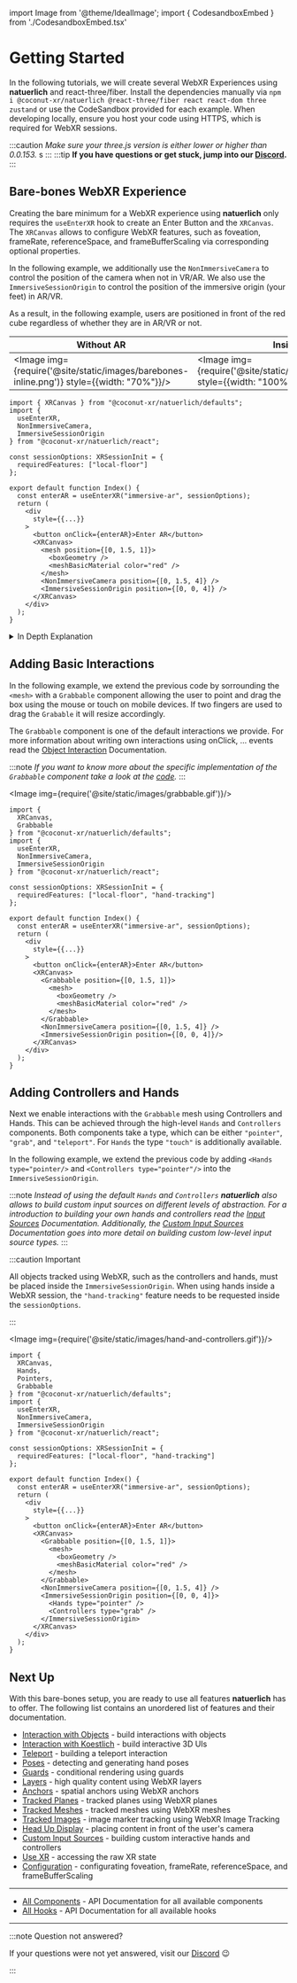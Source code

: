 import Image from '@theme/IdealImage';
import { CodesandboxEmbed } from './CodesandboxEmbed.tsx'

# Getting Started

In the following tutorials, we will create several WebXR Experiences using **natuerlich** and react-three/fiber. Install the dependencies manually via `npm i @coconut-xr/natuerlich @react-three/fiber react react-dom three zustand` or use the CodeSandbox provided for each example. When developing locally, ensure you host your code using HTTPS, which is required for WebXR sessions.

:::caution
_Make sure your three.js version is either lower or higher than 0.0.153._
s
:::
:::tip
**If you have questions or get stuck, jump into our [Discord](https://discord.gg/NCYM8ujndE).**
:::
## Bare-bones WebXR Experience

Creating the bare minimum for a WebXR experience using **natuerlich** only requires the `useEnterXR` hook to create an Enter Button and the `XRCanvas`. The `XRCanvas` allows to configure WebXR features, such as foveation, frameRate, referenceSpace, and frameBufferScaling via corresponding optional properties.

In the following example, we additionally use the `NonImmersiveCamera` to control the position of the camera when not in VR/AR. We also use the `ImmersiveSessionOrigin` to control the position of the immersive origin (your feet) in AR/VR.

As a result, in the following example, users are positioned in front of the red cube regardless of whether they are in AR/VR or not.

<CodesandboxEmbed path="natuerlich-barebones-ddy8m5"/>

| Without AR                                                             | Inside AR                                                    |
| ---------------------------------------------------------------------- | ------------------------------------------------------------ |
| <Image img={require('@site/static/images/barebones-inline.png')} style={{width: "70%"}}/> | <Image img={require('@site/static/images/barebones.gif')} style={{width: "100%"}}/> |


```tsx
import { XRCanvas } from "@coconut-xr/natuerlich/defaults";
import {
  useEnterXR,
  NonImmersiveCamera,
  ImmersiveSessionOrigin
} from "@coconut-xr/natuerlich/react";

const sessionOptions: XRSessionInit = {
  requiredFeatures: ["local-floor"]
};

export default function Index() {
  const enterAR = useEnterXR("immersive-ar", sessionOptions);
  return (
    <div
      style={{...}}
    >
      <button onClick={enterAR}>Enter AR</button>
      <XRCanvas>
        <mesh position={[0, 1.5, 1]}>
          <boxGeometry />
          <meshBasicMaterial color="red" />
        </mesh>
        <NonImmersiveCamera position={[0, 1.5, 4]} />
        <ImmersiveSessionOrigin position={[0, 0, 4]} />
      </XRCanvas>
    </div>
  );
}
```

<details>
  <summary>In Depth Explanation</summary>

Instead of directly using the XRCanvas, the underlying `<XR/>` component can be used to add WebXR support to a scene. The `XR` component allows to change the foveation, frameRate, referenceSpace, and frameBufferScaling.

In addition to adding the `XR`, the event system needs to be overwritten since **natuerlich** uses [xinteraction](https://github.com/coconut-xr/xinteraction). Therefore, the events inside the canvas need to be disabled via `elements={noEvents}`. To enable interaction using normal mouse and touch controls, we are adding the `XWebPointers` from [xinteraction](https://github.com/coconut-xr/xinteraction). The `XRCanvas` automatically applies these changes.

The following code shows how to manually apply, add the `XR` component and exchange the event system.

<CodesandboxEmbed path="natuerlich-barebones-manual-dg2q8r"/>

```tsx
import { Canvas } from "@react-three/fiber";
import { XWebPointers } from "@coconut-xr/xinteraction/react";
import { useEnterXR, XR } from "@coconut-xr/natuerlich/react";

const sessionOptions: XRSessionInit = {
  requiredFeatures: ["local-floor"]
};

export default function Index() {
  const enterAR = useEnterXR("immersive-ar", sessionOptions);
  return (
    <div
      style={{...}}
    >
      <button onClick={enterAR}>Enter AR</button>
      <Canvas>
        <XR />
        <XWebPointers />
      </Canvas>
    </div>
  );
}

```

</details>

## Adding Basic Interactions

In the following example, we extend the previous code by sorrounding the `<mesh>` with a `Grabbable` component allowing the user to point and drag the box using the mouse or touch on mobile devices. If two fingers are used to drag the `Grabable` it will resize accordingly.

The `Grabbable` component is one of the default interactions we provide. For more information about writing own interactions using onClick, ... events read the [Object Interaction](./object-interaction.md) Documentation.

:::note
*If you want to know more about the specific implementation of the `Grabbable` component take a look at the [code](https://github.com/coconut-xr/natuerlich/blob/main/src/defaults/grabbable.tsx).*
:::

<CodesandboxEmbed path="natuerlich-barebones-grabbable-zmcmtp"/>

<Image img={require('@site/static/images/grabbable.gif')}/>

```tsx
import {
  XRCanvas,
  Grabbable
} from "@coconut-xr/natuerlich/defaults";
import {
  useEnterXR,
  NonImmersiveCamera,
  ImmersiveSessionOrigin
} from "@coconut-xr/natuerlich/react";

const sessionOptions: XRSessionInit = {
  requiredFeatures: ["local-floor", "hand-tracking"]
};

export default function Index() {
  const enterAR = useEnterXR("immersive-ar", sessionOptions);
  return (
    <div
      style={{...}}
    >
      <button onClick={enterAR}>Enter AR</button>
      <XRCanvas>
        <Grabbable position={[0, 1.5, 1]}>
          <mesh>
            <boxGeometry />
            <meshBasicMaterial color="red" />
          </mesh>
        </Grabbable>
        <NonImmersiveCamera position={[0, 1.5, 4]} />
        <ImmersiveSessionOrigin position={[0, 0, 4]}/>
      </XRCanvas>
    </div>
  );
}
```

## Adding Controllers and Hands

Next we enable interactions with the `Grabbable` mesh using Controllers and Hands. This can be achieved through the high-level `Hands` and `Controllers` components. Both components take a type, which can be either `"pointer"`, `"grab"`, and `"teleport"`. For `Hands` the type `"touch"` is additionally available.

In the following example, we extend the previous code by adding `<Hands type="pointer/>` and `<Controllers type="pointer"/>` into the `ImmersiveSessionOrigin`.

:::note
*Instead of using the default `Hands` and `Controllers` **natuerlich** also allows to build custom input sources on different levels of abstraction. For a introduction to building your own hands and controllers read the [Input Sources](./input-sources.md) Documentation. Additionally, the [Custom Input Sources](./custom-input-sources.md) Documentation goes into more detail on building custom low-level input source types.*
:::

:::caution Important

All objects tracked using WebXR, such as the controllers and hands, must be placed inside the `ImmersiveSessionOrigin`.
When using hands inside a WebXR session, the `"hand-tracking"` feature needs to be requested inside the `sessionOptions`.

:::

<CodesandboxEmbed path="natuerlich-hands-controllers-wthf4v"/>

<Image img={require('@site/static/images/hand-and-controllers.gif')}/>


```tsx
import {
  XRCanvas,
  Hands,
  Pointers,
  Grabbable
} from "@coconut-xr/natuerlich/defaults";
import {
  useEnterXR,
  NonImmersiveCamera,
  ImmersiveSessionOrigin
} from "@coconut-xr/natuerlich/react";

const sessionOptions: XRSessionInit = {
  requiredFeatures: ["local-floor", "hand-tracking"]
};

export default function Index() {
  const enterAR = useEnterXR("immersive-ar", sessionOptions);
  return (
    <div
      style={{...}}
    >
      <button onClick={enterAR}>Enter AR</button>
      <XRCanvas>
        <Grabbable position={[0, 1.5, 1]}>
          <mesh>
            <boxGeometry />
            <meshBasicMaterial color="red" />
          </mesh>
        </Grabbable>
        <NonImmersiveCamera position={[0, 1.5, 4]} />
        <ImmersiveSessionOrigin position={[0, 0, 4]}>
          <Hands type="pointer" />
          <Controllers type="grab" />
        </ImmersiveSessionOrigin>
      </XRCanvas>
    </div>
  );
}
```

## Next Up

With this bare-bones setup, you are ready to use all features **natuerlich** has to offer. The following list contains an unordered list of features and their documentation.

- [Interaction with Objects](./object-interaction.md) - build interactions with objects
- [Interaction with Koestlich](./koestlich-interaction.md) - build interactive 3D UIs
- [Teleport](./teleport.md) - building a teleport interaction
- [Poses](./poses.md) - detecting and generating hand poses
- [Guards](./guards.md) - conditional rendering using guards
- [Layers](./layers.md) - high quality content using WebXR layers
- [Anchors](./anchors.md) - spatial anchors using WebXR anchors
- [Tracked Planes](./tracked-planes.md) - tracked planes using WebXR planes
- [Tracked Meshes](./tracked-meshes.md) - tracked meshes using WebXR meshes
- [Tracked Images](./tracked-images.md) - image marker tracking using WebXR Image Tracking
- [Head Up Display](./head-up-display.md) - placing content in front of the user's camera
- [Custom Input Sources](./custom-input-sources.md) - building custom interactive hands and controllers
- [Use XR](./use-xr.md) - accessing the raw XR state
- [Configuration](./configuration.md) - configurating foveation, frameRate, referenceSpace, and frameBufferScaling

---

- [All Components](./all-components.md) - API Documentation for all available components
- [All Hooks](./all-hooks.md) - API Documentation for all available hooks

---

:::note Question not answered?

If your questions were not yet answered, visit our [Discord](https://discord.gg/NCYM8ujndE) 😉

:::
